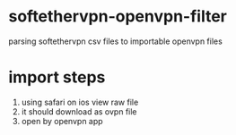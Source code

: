 # softethervpn-openvpn-filter

parsing softethervpn csv files to importable openvpn files


# import steps

1. using safari on ios view raw file
2. it should download as ovpn file
3. open by openvpn app
